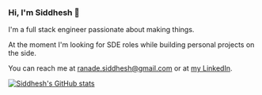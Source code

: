 ### Hi, I'm Siddhesh 👋

I'm a full stack engineer passionate about making things.

At the moment I'm looking for SDE roles while building personal projects on the side.

You can reach me at ranade.siddhesh@gmail.com or at [my LinkedIn]([url](https://www.linkedin.com/in/siddhesh-ranade)).

[![Siddhesh's GitHub stats](https://github-readme-stats.vercel.app/api?username=siddheshranade)](https://github.com/anuraghazra/github-readme-stats)
